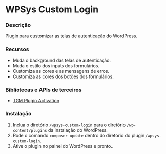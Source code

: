 # WPSys Custom Login #

### Descrição ###

Plugin para customizar as telas de autenticação do WordPress.

### Recursos ###

* Muda o background das telas de autenticação.
* Muda o estilo dos inputs dos formulários.
* Customiza as cores e as mensagens de erros.
* Customiza as cores dos botões dos formulários.

### Bibliotecas e APIs de terceiros ###
* [TGM Plugin Activation](https://packagist.org/packages/tgmpa/tgm-plugin-activation)

### Instalação ###

1. Inclua o diretório `/wpsys-custom-login` para o diretório `/wp-content/plugins` da instalação do WordPress.
2. Rode o comando `composer update` dentro do diretório do plugin `/wpsys-custom-login`.
3. Ative o plugin no painel do WordPress e pronto..
